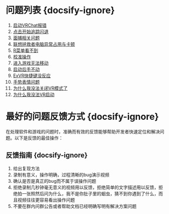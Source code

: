 # 问题列表 {docsify-ignore}
   1. [启动VRChat报错](/zh-cn/problems.md#启动VRChat报错) </br>
   2. [点击开始追踪闪退](/zh-cn/problems.md#点击开始追踪闪退) </br>
   3. [面捕相关问题](/zh-cn/problems.md#面捕常见问题) </br>
   4. [联想拯救者电脑异常占用与卡顿](/zh-cn/problems.md#联想拯救者电脑异常占用与卡顿问题) </br>
   5. [R菜单看不到](/zh-cn/problems.md#R菜单看不到) </br>
   6. [校准操作](/zh-cn/problems.md#校准问题) </br>
   7. [进入游戏无法移动](/zh-cn/problems.md#游戏内操作问题) </br>
   8. [启动后手不动](/zh-cn/problems.md#启动SteamVR手不见) </br>
   9.  [ExVR快捷键没反应](/zh-cn/problems.md#ExVR快捷键没反应) </br>
   10. [手势表情问题](/zh-cn/problems.md#关于模型手势表情的问题) </br> 
   11. [为什么我没法关闭VR模式了](/zh-cn/problems.md#为什么我的VRChat没办法变成原来的样子了) </br>
   12. [为什么我没法VR启动](/zh-cn/problems.md#为什么我的VRChat没办法变成VR模式) </br>

# 最好的问题反馈方式 {docsify-ignore}
在处理软件和游戏的问题时，准确而有效的反馈能够帮助开发者快速定位和解决问题。以下是反馈的最佳操作：


## 反馈指南  {docsify-ignore}
1. 给出复现方法
2. 录制有意义，操作明确，过程清晰的bug演示视频
3. 确认是否是真正的bug而不属于误操作问题
4. 拒绝录制几秒钟毫无意义的视频用以反馈，拒绝简单的文字描述用以反馈，拒绝拍一张照然后问为什么，我不是你肚子里的蛔虫，猜不到你遇到了什么，而且视频往往更容易看出操作问题
5. 不要在群内问群公告或者帮助文档已经明确写明有解决方案问题
